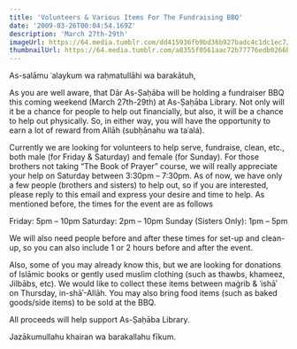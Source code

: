 ```yaml
---
title: 'Volunteers & Various Items For The Fundraising BBQ'
date: '2009-03-26T00:04:54.169Z'
description: 'March 27th-29th'
imageUrl: https://64.media.tumblr.com/dd415936fb9bd36b927badc4c1dc1ec7/946b3866cdc0e294-1e/s640x960/fcfb81ef39e87f3471ac5ccc46c5a6e869c80224.jpg
thumbnailUrl: https://64.media.tumblr.com/a8355f0561aac72b77776edb0266bc74/tumblr_od0iepNW3W1rlt5o0o1_1280.jpg
---
```


As-salāmu ʿalaykum wa raḥmatullāhi wa barakātuh,

As you are well aware, that Dār As-Ṣaḥāba will be holding a fundraiser BBQ this coming weekend (March 27th-29th) at As-Ṣaḥāba Library. Not only will it be a chance for people to help out financially, but also, it will be a chance to help out physically. So, in either way, you will have the opportunity to earn a lot of reward from Allāh (subḥānahu wa taʿalá).

Currently we are looking for volunteers to help serve, fundraise, clean, etc., both male (for Friday & Saturday) and female (for Sunday). For those brothers not taking “The Book of Prayer” course, we will really appreciate your help on Saturday between 3:30pm – 7:30pm. As of now, we have only a few people (brothers and sisters) to help out, so if you are interested, please reply to this email and express your desire and time to help. As mentioned before, the times for the event are as follows

Friday: 5pm – 10pm
Saturday: 2pm – 10pm
Sunday (Sisters Only): 1pm – 5pm

We will also need people before and after these times for set-up and clean-up, so you can also include 1 or 2 hours before and after the event.

Also, some of you may already know this, but we are looking for donations of Islāmic books or gently used muslim clothing (such as thawbs, khameez, Jilbābs, etc). We would like to collect these items between maġrib & ʿishāʾ on Thursday, in-shāʾ-Allāh. You may also bring food items (such as baked goods/side items) to be sold at the BBQ.

All proceeds will help support As-Ṣaḥāba Library.

Jazākumullahu khairan wa barakallahu fīkum.
